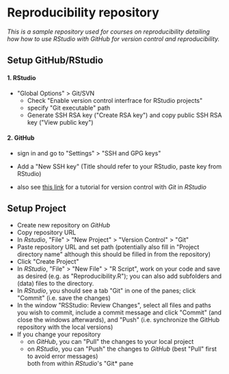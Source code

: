 # Reproducibility repository
*This is a sample repository used for courses on reproducibility detailing how how to use RStudio with GitHub for version control and reproducibility.*

## Setup GitHub/RStudio ##
#### 1. RStudio ####
- "Global Options" > Git/SVN
  - Check "Enable version control interfrace for RStudio projects"
  - specify "Git executable" path 
  - Generate SSH RSA key ("Create RSA key") and copy public SSH RSA key ("View public key")
  
#### 2. GitHub ####
- sign in and go to "Settings" > "SSH and GPG keys"
- Add a "New SSH key" (Title should refer to your RStudio, paste key from RStudio)

- also see [this link](https://support.rstudio.com/hc/en-us/articles/200532077-Version-Control-with-Git-and-SVN "Link to tutorial") for a tutorial for version control with *Git* in *RStudio*

## Setup Project ##
- Create new repository on *GitHub*
- Copy repository URL
- In *Rstudio*, "File" > "New Project" > "Version Control" > "Git"
- Paste repository URL and set path (potentially also fill in "Project directory name" although this should be filled in from the repository) 
- Click "Create Project"
- In *RStudio*, "File" > "New File" > "R Script", work on your code and save as desired (e.g. as "Reproducibility.R"); you can also add subfolders and (data) files to the directory.
- In *RStudio*, you should see a tab "Git" in one of the panes; click "Commit" (i.e. save the changes)
- In the window "RSStudio: Review Changes", select all files and paths you wish to commit, include a commit message and click "Commit" (and close the windows afterwards), and "Push" (i.e. synchronize the GitHub repository with the local versions)
- If you change your repository
  - on *GitHub*, you can "Pull" the changes to your local project
  - on *RStudio*, you can "Push" the changes to *GitHub* (best "Pull" first to avoid error messages)  
  both from within *RStudio*'s "Git* pane
